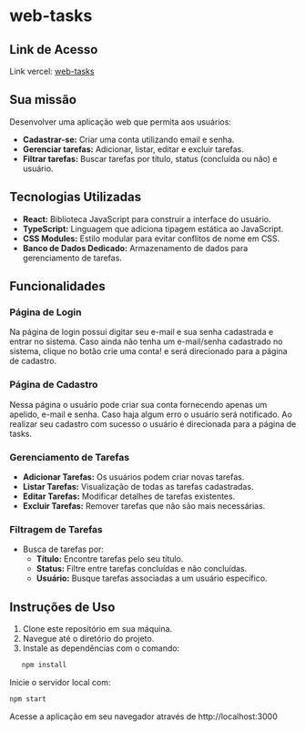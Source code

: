 # web-tasks

## Link de Acesso

Link vercel: [web-tasks](https://web-tasks-sigma.vercel.app/)

## Sua missão

Desenvolver uma aplicação web que permita aos usuários:

- **Cadastrar-se:** Criar uma conta utilizando email e senha.
- **Gerenciar tarefas:** Adicionar, listar, editar e excluir tarefas.
- **Filtrar tarefas:** Buscar tarefas por título, status (concluída ou não) e usuário.

## Tecnologias Utilizadas

- **React:** Biblioteca JavaScript para construir a interface do usuário.
- **TypeScript:** Linguagem que adiciona tipagem estática ao JavaScript.
- **CSS Modules:** Estilo modular para evitar conflitos de nome em CSS.
- **Banco de Dados Dedicado:** Armazenamento de dados para gerenciamento de tarefas.

## Funcionalidades

### Página de Login

Na página de login possui digitar seu e-mail e sua senha cadastrada e entrar no sistema. Caso ainda não tenha um e-mail/senha cadastrado no sistema, clique no botão crie uma conta! e será direcionado para a página de cadastro.

### Página de Cadastro

Nessa página o usuário pode criar sua conta fornecendo apenas um apelido, e-mail e senha. Caso haja algum erro o usuário será notificado. Ao realizar seu cadastro com sucesso o usuário é direcionada para a página de tasks.

### Gerenciamento de Tarefas

- **Adicionar Tarefas:** Os usuários podem criar novas tarefas.
- **Listar Tarefas:** Visualização de todas as tarefas cadastradas.
- **Editar Tarefas:** Modificar detalhes de tarefas existentes.
- **Excluir Tarefas:** Remover tarefas que não são mais necessárias.

### Filtragem de Tarefas

- Busca de tarefas por:
  - **Título:** Encontre tarefas pelo seu título.
  - **Status:** Filtre entre tarefas concluídas e não concluídas.
  - **Usuário:** Busque tarefas associadas a um usuário específico.

## Instruções de Uso

1. Clone este repositório em sua máquina.
2. Navegue até o diretório do projeto.
3. Instale as dependências com o comando:
   
```sh
   npm install
   ```

Inicie o servidor local com:

```sh
npm start
```

Acesse a aplicação em seu navegador através de http://localhost:3000
